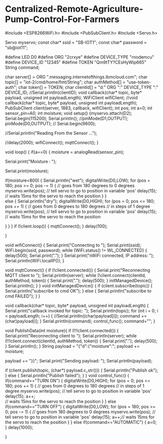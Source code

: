 # Centralized-Remote-Agriculture-Pump-Control-For-Farmers
#include <ESP8266WiFi.h>
#include <PubSubClient.h>
#include <Servo.h>

Servo myservo; 
const char* ssid = "SB-IOT1";
const char* password = "sb@iot11";

#define LED D0
#define ORG "2crxye"
#define DEVICE_TYPE "rnodemcu"
#define DEVICE_ID "12345"
#define TOKEN "Qm9tTY?CEsHyWip665"
String command;

char server[] = ORG ".messaging.internetofthings.ibmcloud.com";
char topic[] = "iot-2/cmd/home/fmt/String";
char authMethod[] = "use-token-auth";
char token[] = TOKEN;
char clientId[] = "d:" ORG ":" DEVICE_TYPE ":" DEVICE_ID;
//Serial.println(clientID);
void callback(char* topic, byte* payload, unsigned int payloadLength);
WiFiClient wifiClient;
//void callback(char* topic, byte* payload, unsigned int payloadLength);
PubSubClient client(server, 1883, callback, wifiClient);
int pos;
int a=0;
int sensor_pin=A0;
int moisture;
void setup()
{myservo.attach(D2); 
   Serial.begin(115200);
  Serial.println();
  //pinMode(D1,OUTPUT);
   pinMode(D0,OUTPUT);
   // Serial.begin(9600);

   //Serial.println("Reading From the Sensor ...");

   //delay(2000);
    wifiConnect();
  mqttConnect();
}

void loop() {
  if(a==0)
  {
   moisture = analogRead(sensor_pin);


   Serial.print("Moisture : ");

   Serial.print(moisture);

  if(moisture<800)
  {
    Serial.println("wet");
   digitalWrite(D0,LOW);
  for (pos = 180; pos >= 0; pos -= 1) { // goes from 180 degrees to 0 degrees
    myservo.write(pos);              // tell servo to go to position in variable 'pos'
    delay(15);                    // waits 15ms for the servo to reach the position
  }
  }   
   else
   {
    Serial.println("dry");
    digitalWrite(D0,HIGH);
       for (pos = 0; pos <= 180; pos += 1) { // goes from 0 degrees to 180 degrees
    // in steps of 1 degree
    myservo.write(pos);              // tell servo to go to position in variable 'pos'
    delay(15);                   // waits 15ms for the servo to reach the position
  
   }
}
  }
  if (!client.loop()) {
    mqttConnect();
  }
delay(100);


}

void wifiConnect() {
  Serial.print("Connecting to "); Serial.print(ssid);
  WiFi.begin(ssid, password);
  while (WiFi.status() != WL_CONNECTED) {
    delay(500);
    Serial.print(".");
  }
  Serial.print("nWiFi connected, IP address: "); Serial.println(WiFi.localIP());
}

void mqttConnect() {
  if (!client.connected()) {
    Serial.print("Reconnecting MQTT client to "); Serial.println(server);
    while (!client.connect(clientId, authMethod, token)) {
      Serial.print(".");
      delay(500);
    }
    initManagedDevice();
    Serial.println();
  }
}
void initManagedDevice() {
  if (client.subscribe(topic)) {
    Serial.println("subscribe to cmd OK");
  } else {
    Serial.println("subscribe to cmd FAILED");
  }
}


void callback(char* topic, byte* payload, unsigned int payloadLength) {
  Serial.print("callback invoked for topic: "); Serial.println(topic);
  for (int i = 0; i < payloadLength; i++) {
    //Serial.println((char)payload[i]);
    command += (char)payload[i];
  }
Serial.println(command);
control_func();
command="";
  }
  

void PublishData(int moisture){
 if (!!!client.connected()) {
 Serial.print("Reconnecting client to ");
 Serial.println(server);
 while (!!!client.connect(clientId, authMethod, token)) {
 Serial.print(".");
 delay(500);
 }
 Serial.println();
 }
  String payload = "{\"d\":{\"moisture\":";
  payload += moisture;
 
  payload += "}}";
 Serial.print("Sending payload: ");
 Serial.println(payload);
  
 if (client.publish(topic, (char*) payload.c_str())) {
 Serial.println("Publish ok");
 } else {
 Serial.println("Publish failed");
 }
}
void control_func()
{
 if(command=="TURN ON")
  {
       digitalWrite(D0,HIGH);
       for (pos = 0; pos <= 180; pos += 1) { // goes from 0 degrees to 180 degrees
    // in steps of 1 degree
    myservo.write(pos);              // tell servo to go to position in variable 'pos'
    delay(15);
    a++;    
   // waits 15ms for the servo to reach the position
  }
  }
  else if(command=="TURN OFF")
  {
    digitalWrite(D0,LOW);
  for (pos = 180; pos >= 0; pos -= 1) { // goes from 180 degrees to 0 degrees
    myservo.write(pos);              // tell servo to go to position in variable 'pos'
    delay(15);
    a++;// waits 15ms for the servo to reach the position
  }
  }
  else if(command=="AUTOMATIC")
  {
    a=0;
  }
  delay(1000);
  
}  
